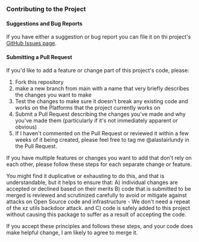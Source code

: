 ### Contributing to the Project

#### Suggestions and Bug Reports
If you have either a suggestion or bug report you can file it on thi project's [GitHub Issues page](https://github.com/alastairlundy/CliRunner/issues/).

#### Submitting a Pull Request
If you'd like to add a feature or change part of this project's code, please:
1) Fork this repository
2) make a new branch from main with a name that very briefly describes the changes you want to make
3) Test the changes to make sure it doesn't break any existing code and works on the Platforms that the project currently works on
4) Submit a Pull Request describing the changes you've made and why you've made them (particularly if it's not immediately apparent or obvious)
5) If I haven't commented on the Pull Request or reviewed it within a few weeks of it being created, please feel free to tag me @alastairlundy in the Pull Request.

If you have multiple features or changes you want to add that don't rely on each other, please follow these steps for each separate change or feature. 

You might find it duplicative or exhausting to do this, and that is understandable, but it helps to ensure that: 
A) individual changes are accepted or declined based on their merits
B) code that is submitted to be merged is reviewed and scrutinized carefully to avoid or mitigate against attacks on Open Source code and infrastructure - We don't need a repeat of the xz utils backdoor attack.
and C) code is safely added to this project without causing this package to suffer as a result of accepting the code. 

If you accept these principles and follows these steps, and your code does make helpful change, I am likely to agree to merge it.
